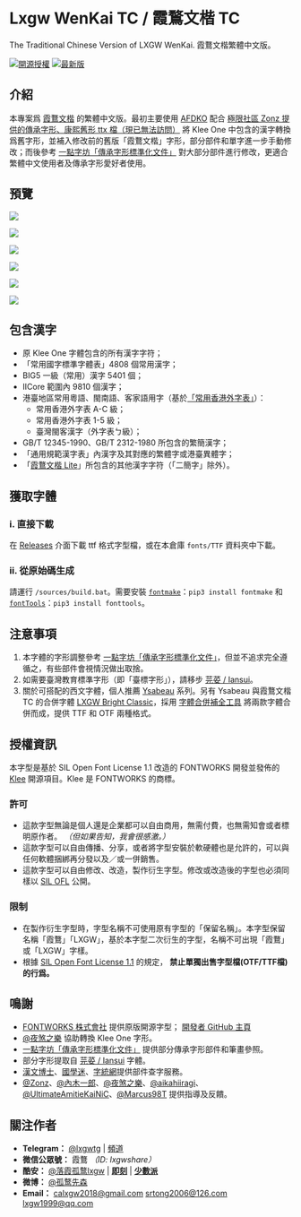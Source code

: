 # Lxgw WenKai TC / 霞鶩文楷 TC
The Traditional Chinese Version of LXGW WenKai. 霞鶩文楷繁體中文版。

[![開源授權](https://img.shields.io/github/license/lxgw/LxgwWenkaiTC?style=flat-square)](https://github.com/lxgw/LxgwWenkaiTC)
[![最新版](https://img.shields.io/github/release/lxgw/LxgwWenkaiTC?style=flat-square)](https://github.com/lxgw/LxgwWenkaiTC/releases)

## 介紹
本專案爲 [霞鶩文楷](https://github.com/lxgw/LxgwWenkai) 的繁體中文版。最初主要使用 [AFDKO](https://github.com/adobe-type-tools/afdko) 配合 [極限社區 Zonz 提供的傳承字形、康熙舊形 ttx 檔（現已無法訪問）](https://bbs.themex.net/showthread.php?t=16906063) 將 Klee One 中包含的漢字轉換爲舊字形，並補入修改前的舊版「霞鶩文楷」字形，部分部件和單字進一步手動修改；而後參考 [一點字坊「傳承字形標準化文件」](https://github.com/ichitenfont/inheritedglyphs) 對大部分部件進行修改，更適合繁體中文使用者及傳承字形愛好者使用。

## 預覽
![](https://raw.githubusercontent.com/lxgw/LxgwWenkaitc/main/documentation/wenkaitc-1.png)

![](https://raw.githubusercontent.com/lxgw/LxgwWenkaitc/main/documentation/wenkaitc-2.png)

![](https://raw.githubusercontent.com/lxgw/LxgwWenkaitc/main/documentation/wenkaitc-3.png)

![](https://raw.githubusercontent.com/lxgw/LxgwWenkaitc/main/documentation/wenkaitc-4.png)

![](https://raw.githubusercontent.com/lxgw/LxgwWenkaitc/main/documentation/wenkaitc-5.png)

![](https://raw.githubusercontent.com/lxgw/LxgwWenkaitc/main/documentation/wenkaitc-6.png)

## 包含漢字

- 原 Klee One 字體包含的所有漢字字符；
- 「常用國字標準字體表」4808 個常用漢字；
- BIG5 一級（常用）漢字 5401 個；
- IICore 範圍內 9810 個漢字；
- 港臺地區常用粵語、閩南語、客家語用字（基於[「常用香港外字表」](https://github.com/ichitenfont/suppchara)）：
  - 常用香港外字表 A-C 級；
  - 常用香港外字表 1-5 級；
  - 臺灣閩客漢字（外字表ㄅ級）；
- GB/T 12345-1990、GB/T 2312-1980 所包含的繁簡漢字；
- 「通用規範漢字表」內漢字及其對應的繁體字或港臺異體字；
- 「[霞鶩文楷 Lite](https://github.com/lxgw/LxgwWenKai-Lite)」所包含的其他漢字字符（「二簡字」除外）。

## 獲取字體

### ⅰ. 直接下載

在 [Releases](https://github.com/lxgw/LxgwWenkaiTC/releases) 介面下載 ttf 格式字型檔，或在本倉庫 `fonts/TTF` 資料夾中下載。

### ⅱ. 從原始碼生成

請運行 `/sources/build.bat`。需要安裝 [`fontmake`](https://github.com/googlefonts/fontmake)：`pip3 install fontmake` 和 [`fontTools`](https://github.com/fonttools/fonttools)：`pip3 install fonttools`。

## 注意事項
1. 本字體的字形調整參考 [一點字坊「傳承字形標準化文件」](https://github.com/ichitenfont/inheritedglyphs)，但並不追求完全遵循之，有些部件會視情況做出取捨。
2. 如需要臺灣教育標準字形（即「臺標字形」），請移步 [芫荽 / Iansui](https://github.com/ButTaiwan/iansui)。
3. 關於可搭配的西文字體，個人推薦 [Ysabeau](https://github.com/CatharsisFonts/Ysabeau) 系列。另有 Ysabeau 與霞鶩文楷 TC 的合併字體 [LXGW Bright Classic](https://github.com/lxgw/LxgwBright)，採用 [字體合併補全工具](https://github.com/nowar-fonts/Warcraft-Font-Merger) 將兩款字體合併而成，提供 TTF 和 OTF 兩種格式。

## 授權資訊
本字型是基於 SIL Open Font License 1.1 改造的 FONTWORKS 開發並發佈的 [Klee](https://github.com/fontworks-fonts/Klee) 開源項目。Klee 是 FONTWORKS 的商標。
### 許可
- 這款字型無論是個人還是企業都可以自由商用，無需付費，也無需知會或者標明原作者。 *（但如果告知，我會很感激。）*
- 這款字型可以自由傳播、分享，或者將字型安裝於軟硬體也是允許的，可以與任何軟體捆綁再分發以及／或一併銷售。
- 這款字型可以自由修改、改造，製作衍生字型。修改或改造後的字型也必須同樣以 [SIL OFL](https://scripts.sil.org/OFL) 公開。
### 限制
- 在製作衍生字型時，字型名稱不可使用原有字型的「保留名稱」。本字型保留名稱「霞鶩」「LXGW」，基於本字型二次衍生的字型，名稱不可出現「霞鶩」或「LXGW」字樣。
- 根據 [SIL Open Font License 1.1](https://scripts.sil.org/OFL) 的規定， **禁止單獨出售字型檔(OTF/TTF檔)的行爲。**

## 鳴謝
- [FONTWORKS 株式會社](http://fontworks.co.jp) 提供原版開源字型； [開發者 GitHub 主頁](https://github.com/fontworks-fonts/)
- [@夜煞之樂](https://github.com/NightFurySL2001) 協助轉換 Klee One 字形。
- [一點字坊「傳承字形標準化文件」](https://github.com/ichitenfont/inheritedglyphs) 提供部分傳承字形部件和筆畫參照。
- 部分字形提取自 [芫荽 / Iansui](https://github.com/ButTaiwan/iansui) 字體。
- [漢文博士](https://www.cnblogs.com/hanbox/)、[國學迷](http://www.guoxuemi.com/zidian/bujian/)、[字統網](https://zi.tools/)提供部件查字服務。
- [@Zonz](https://github.com/Zonz-Ly)、[@內木一郎](https://github.com/SyaoranHinata)、[@夜煞之樂](https://github.com/NightFurySL2001)、[@aikahiiragi](https://github.com/aikahiiragi)、[@UltimateAmitieKaiNiC](https://github.com/UltimateAmitieKaiNiC)、[@Marcus98T](https://github.com/Marcus98T) 提供指導及反饋。

## 關注作者
- **Telegram：** [@lxgwtg](https://t.me/lxgwtg) | [頻道](https://t.me/lxgwandroidfont)
- **微信公眾號：** 霞鶩 *（ID: lxgwshare）*
- **酷安：** [@落霞孤鹜lxgw](https://www.coolapk.com/u/633884) | [**即刻**](https://m.okjike.com/users/2e826735-48e6-46c5-b0c2-278cb1853b54?ref=PROFILE_CARD&source=user_card&s=eyJ1IjoiNWVlMzkwZGRkNWNhNTgwMDE3NjljZjFiIiwiZCI6MX0%3D&utm_source=create_card) | [**少數派**](https://sspai.com/u/ng008g7q)
- **微博：** [@孤鹜先森](https://weibo.com/6624339726)
- **Email：** calxgw2018@gmail.com srtong2006@126.com lxgw1999@qq.com
